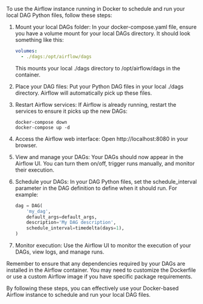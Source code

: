 To use the Airflow instance running in Docker to schedule and run your local DAG Python files, follow these steps:

1. Mount your local DAGs folder:
   In your docker-compose.yaml file, ensure you have a volume mount for your local DAGs directory. It should look something like this:

   ```yaml
   volumes:
     - ./dags:/opt/airflow/dags
   ```

   This mounts your local ./dags directory to /opt/airflow/dags in the container.

2. Place your DAG files:
   Put your Python DAG files in your local ./dags directory. Airflow will automatically pick up these files.

3. Restart Airflow services:
   If Airflow is already running, restart the services to ensure it picks up the new DAGs:

   ```
   docker-compose down
   docker-compose up -d
   ```

4. Access the Airflow web interface:
   Open http://localhost:8080 in your browser.

5. View and manage your DAGs:
   Your DAGs should now appear in the Airflow UI. You can turn them on/off, trigger runs manually, and monitor their execution.

6. Schedule your DAGs:
   In your DAG Python files, set the schedule_interval parameter in the DAG definition to define when it should run. For example:

   ```python
   dag = DAG(
       'my_dag',
       default_args=default_args,
       description='My DAG description',
       schedule_interval=timedelta(days=1),
   )
   ```

7. Monitor execution:
   Use the Airflow UI to monitor the execution of your DAGs, view logs, and manage runs.

Remember to ensure that any dependencies required by your DAGs are installed in the Airflow container. You may need to customize the Dockerfile or use a custom Airflow image if you have specific package requirements.

By following these steps, you can effectively use your Docker-based Airflow instance to schedule and run your local DAG files.

